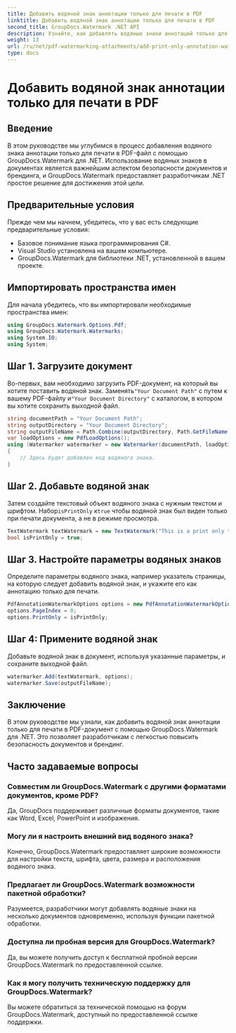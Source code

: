 ```yaml
---
title: Добавить водяной знак аннотации только для печати в PDF
linktitle: Добавить водяной знак аннотации только для печати в PDF
second_title: GroupDocs.Watermark .NET API
description: Узнайте, как добавлять водяные знаки аннотаций только для печати в PDF-файлы с помощью GroupDocs.Watermark для .NET. Повысьте безопасность документов и брендинг без особых усилий.
weight: 13
url: /ru/net/pdf-watermarking-attachments/add-print-only-annotation-watermark-pdf/
type: docs
---
```

# Добавить водяной знак аннотации только для печати в PDF

## Введение
В этом руководстве мы углубимся в процесс добавления водяного знака аннотации только для печати в PDF-файл с помощью GroupDocs.Watermark для .NET. Использование водяных знаков в документах является важнейшим аспектом безопасности документов и брендинга, и GroupDocs.Watermark предоставляет разработчикам .NET простое решение для достижения этой цели.
## Предварительные условия
Прежде чем мы начнем, убедитесь, что у вас есть следующие предварительные условия:
- Базовое понимание языка программирования C#.
- Visual Studio установлена на вашем компьютере.
- GroupDocs.Watermark для библиотеки .NET, установленной в вашем проекте.

## Импортировать пространства имен
Для начала убедитесь, что вы импортировали необходимые пространства имен:
```csharp
using GroupDocs.Watermark.Options.Pdf;
using GroupDocs.Watermark.Watermarks;
using System.IO;
using System;
```
## Шаг 1. Загрузите документ
 Во-первых, вам необходимо загрузить PDF-документ, на который вы хотите поставить водяной знак. Заменять`"Your Document Path"` с путем к вашему PDF-файлу и`"Your Document Directory"` с каталогом, в котором вы хотите сохранить выходной файл.
```csharp
string documentPath = "Your Document Path";
string outputDirectory = "Your Document Directory";
string outputFileName = Path.Combine(outputDirectory, Path.GetFileName(documentPath));
var loadOptions = new PdfLoadOptions();
using (Watermarker watermarker = new Watermarker(documentPath, loadOptions))
{
    // Здесь будет добавлен код водяного знака.
}
```
## Шаг 2. Добавьте водяной знак
Затем создайте текстовый объект водяного знака с нужным текстом и шрифтом. Набор`isPrintOnly` к`true` чтобы водяной знак был виден только при печати документа, а не в режиме просмотра.
```csharp
TextWatermark textWatermark = new TextWatermark("This is a print only test watermark. It won't appear in view mode.", new Font("Arial", 8));
bool isPrintOnly = true;
```
## Шаг 3. Настройте параметры водяных знаков
Определите параметры водяного знака, например указатель страницы, на которую следует добавить водяной знак, и укажите его как аннотацию только для печати.
```csharp
PdfAnnotationWatermarkOptions options = new PdfAnnotationWatermarkOptions();
options.PageIndex = 0;
options.PrintOnly = isPrintOnly;
```
## Шаг 4: Примените водяной знак
Добавьте водяной знак в документ, используя указанные параметры, и сохраните выходной файл.
```csharp
watermarker.Add(textWatermark, options);
watermarker.Save(outputFileName);
```

## Заключение
В этом руководстве мы узнали, как добавить водяной знак аннотации только для печати в PDF-документ с помощью GroupDocs.Watermark для .NET. Это позволяет разработчикам с легкостью повысить безопасность документов и брендинг.
## Часто задаваемые вопросы
### Совместим ли GroupDocs.Watermark с другими форматами документов, кроме PDF?
Да, GroupDocs поддерживает различные форматы документов, такие как Word, Excel, PowerPoint и изображения.
### Могу ли я настроить внешний вид водяного знака?
Конечно, GroupDocs.Watermark предоставляет широкие возможности для настройки текста, шрифта, цвета, размера и расположения водяного знака.
### Предлагает ли GroupDocs.Watermark возможности пакетной обработки?
Разумеется, разработчики могут добавлять водяные знаки на несколько документов одновременно, используя функции пакетной обработки.
### Доступна ли пробная версия для GroupDocs.Watermark?
Да, вы можете получить доступ к бесплатной пробной версии GroupDocs.Watermark по предоставленной ссылке.
### Как я могу получить техническую поддержку для GroupDocs.Watermark?
Вы можете обратиться за технической помощью на форум GroupDocs.Watermark, доступный по предоставленной ссылке поддержки.